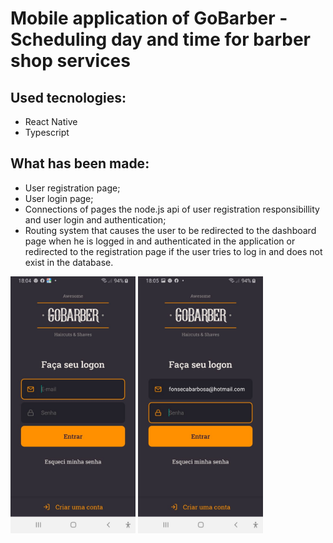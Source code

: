 # Mobile application of GoBarber - Scheduling day and time for barber shop services

## Used tecnologies:
- React Native
- Typescript

## What has been made:
- User registration page;
- User login page;
- Connections of pages the node.js api of user registration responsibillity and user login and authentication;
- Routing system that causes the user to be redirected to the dashboard page when he is logged in and authenticated 
in the application or redirected to the registration page if the user tries to log in and does not exist in the database.

<img src="https://github.com/LucasBarbosaFonseca/AppGoBarberReactNative/blob/master/ImagesMobile/WhatsApp%20Image%202020-11-17%20at%2010.14.52.jpeg" width="200" >
<img src="https://github.com/LucasBarbosaFonseca/AppGoBarberReactNative/blob/master/ImagesMobile/WhatsApp%20Image%202020-11-17%20at%2010.15.16.jpeg" width="200" >

